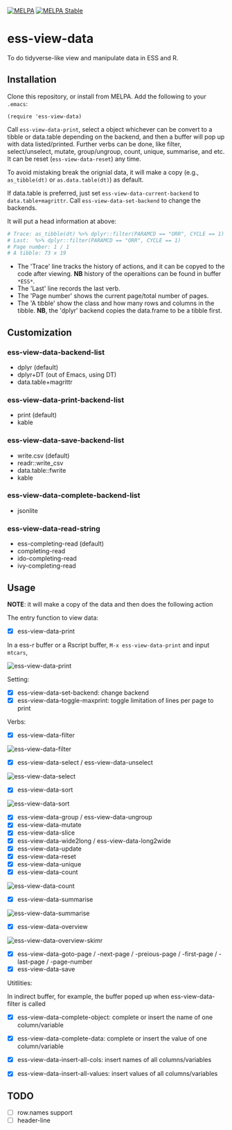 [![MELPA](https://melpa.org/packages/ess-view-data-badge.svg)](https://melpa.org/#/ess-view-data)
[![MELPA Stable](https://stable.melpa.org/packages/ess-view-data-badge.svg)](https://stable.melpa.org/#/ess-view-data)

# ess-view-data

To do tidyverse-like view and manipulate data in ESS and R.

## Installation

Clone this repository, or install from MELPA. Add the following to your `.emacs`:

``` elisp
(require 'ess-view-data)
```

Call `ess-view-data-print`, select a object whichever can be convert to a tibble or data.table depending on the backend, and then a buffer will pop up with data listed/printed. Further verbs can be done, like filter, select/unselect, mutate, group/ungroup, count, unique, summarise, and etc. It can be reset (`ess-view-data-reset`) any time.

To avoid mistaking break the orignial data, it will make a copy (e.g., `as_tibble(dt)` or `as.data.table(dt)`) as default.

If data.table is preferred, just set `ess-view-data-current-backend` to `data.table+magrittr`. Call `ess-view-data-set-backend` to change the backends.

It will put a head information at above:
```r
# Trace: as_tibble(dt) %>% dplyr::filter(PARAMCD == "ORR", CYCLE == 1)
# Last:  %>% dplyr::filter(PARAMCD == "ORR", CYCLE == 1)
# Page number: 1 / 1
# A tibble: 73 x 19
```

- The 'Trace' line tracks the history of actions, and it can be copyed to the code after viewing. **NB** history of the operaitions can be found in buffer `*ESS*`.
- The 'Last' line records the last verb.
- The 'Page number' shows the current page/total number of pages.
- The 'A tibble' show the class and how many rows and columns in the tibble. **NB**, the 'dplyr' backend copies the data.frame to be a tibble first.

## Customization

### ess-view-data-backend-list

- dplyr (default)
- dplyr+DT (out of Emacs, using DT)
- data.table+magrittr

### ess-view-data-print-backend-list

- print (default)
- kable

### ess-view-data-save-backend-list

- write.csv (default)
- readr::write_csv
- data.table::fwrite
- kable

### ess-view-data-complete-backend-list

- jsonlite

### ess-view-data-read-string

- ess-completing-read (default)
- completing-read
- ido-completing-read
- ivy-completing-read


## Usage

**NOTE**: it will make a copy of the data and then does the following action

The entry function to view data:
- [x] ess-view-data-print

In a ess-r buffer or a Rscript buffer, `M-x ess-view-data-print` and input `mtcars`,

![ess-view-data-print](screenshot/ess-view-data-print.png?raw=true)

Setting:

- [x] ess-view-data-set-backend: change backend
- [x] ess-view-data-toggle-maxprint: toggle limitation of lines per page to print

Verbs:

- [x] ess-view-data-filter

![ess-view-data-filter](/screenshot/ess-view-data-filter.gif?raw=true)

- [x] ess-view-data-select / ess-view-data-unselect

![ess-view-data-select](/screenshot/ess-view-data-select.gif?raw=true)

- [x] ess-view-data-sort

![ess-view-data-sort](screenshot/ess-view-data-sort.gif?raw=true)

- [x] ess-view-data-group / ess-view-data-ungroup
- [x] ess-view-data-mutate
- [x] ess-view-data-slice
- [x] ess-view-data-wide2long / ess-view-data-long2wide
- [x] ess-view-data-update
- [x] ess-view-data-reset
- [x] ess-view-data-unique
- [x] ess-view-data-count

![ess-view-data-count](screenshot/ess-view-data-count.gif?raw=true)

- [x] ess-view-data-summarise

![ess-view-data-summarise](screenshot/ess-view-data-summarise.gif?raw=true)

- [x] ess-view-data-overview

![ess-view-data-overview-skimr](screenshot/ess-view-data-overview-skimr.gif)

- [x] ess-view-data-goto-page / -next-page / -preious-page / -first-page / -last-page / -page-number
- [x] ess-view-data-save

Utitlities:


In indirect buffer, for example, the buffer poped up when ess-view-data-filter is called

- [x] ess-view-data-complete-object: complete or insert the name of one column/variable
- [x] ess-view-data-complete-data: complete or insert the value of one column/variable
- [x] ess-view-data-insert-all-cols: insert names of all columns/variables
- [x] ess-view-data-insert-all-values: insert values of all columns/variables


## TODO

- [ ] row.names support
- [ ] header-line
